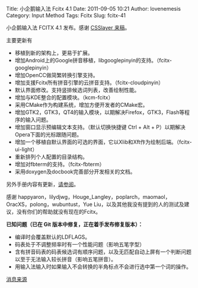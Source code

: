 Title: 小企鹅输入法 Fcitx 4.1
Date: 2011-09-05 10:21
Author: lovenemesis
Category: Input Method
Tags: Fcitx
Slug: fcitx-41

小企鹅输入法 FCITX 4.1 发布。感谢 [CSSlayer
来稿](https://twitter.com/#!/CSSlayer/status/109862755607134208)。

主要更新有

-   移植到新的架构上，更易于扩展。
-   增加Android上的Google拼音移植，libgooglepinyin的支持。（fcitx-googlepinyin）
-   增加OpenCC做简繁转换引擎支持。
-   增加支援Fcitx所有拼音引擎的云拼音支持。（fcitx-cloudpinyin）
-   默认界面修改。支持竖排候选词列表，改善绘制性能。
-   增加与KDE整合的配置模块。（kcm-fcitx）
-   采用CMake作为构建系统，增加方便开发者的CMake宏。
-   增加GTK2，GTK3，QT4的输入模块，以期解决Firefox，GTK3，Flash等程序的输入问题。
-   增加窗口显示预编辑文本支持。（默认切换快捷键 Ctrl + Alt +
    P）以期解决Opera下面的光标跟随问题。
-   增加一个移植自默认界面的可选的界面，它以Xlib和Xft作为绘制后端。（fcitx-ui-light）
-   重新排列个人配置的目录结构。
-   增加对fbterm的支持。（fcitx-fbterm）
-   采用doxygen及docbook完善部分开发相关的文档。

另外手册内容有更新，[请参阅](http://fcitx.github.com/handbook)。

感谢
happyaron，lilydjwg，Houge\_Langley，poplarch，maomaol，OracXS，polong，wubuntust，Yue
Liu，以及其他我没有提到的人的测试及建议，没有你们的帮助就没有现在的Fcitx。

**已知问题（已在 Git 版本中修复，正在着手发布修复版本）：**

-   编译时会覆盖默认的LDFLAGS。
-   码表处于不调整频率时有一个性能问题（影响五笔字型）
-   含有拼音码表的码表候选词有顺序问题，以及无匹配自动上屏有一个判断问题以至于无法输入较长拼音（影响五笔拼音）。
-   用输入法输入时如果输入不会转换的半角标点不会进行选中第一个词的操作。

[消息来源](https://www.csslayer.tk/wordpress/fcitx-dev/fcitx-4-1/)
